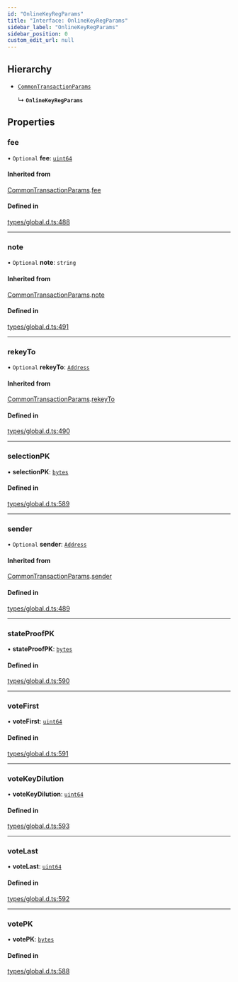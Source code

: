 ```yaml
---
id: "OnlineKeyRegParams"
title: "Interface: OnlineKeyRegParams"
sidebar_label: "OnlineKeyRegParams"
sidebar_position: 0
custom_edit_url: null
---
```


## Hierarchy

- [`CommonTransactionParams`](CommonTransactionParams.md)

  ↳ **`OnlineKeyRegParams`**

## Properties

### fee

• `Optional` **fee**: [`uint64`](../modules.md#uint64)

#### Inherited from

[CommonTransactionParams](CommonTransactionParams.md).[fee](CommonTransactionParams.md#fee)

#### Defined in

[types/global.d.ts:488](https://github.com/algorand-devrel/tealscript/blob/1f4f83a/types/global.d.ts#L488)

___

### note

• `Optional` **note**: `string`

#### Inherited from

[CommonTransactionParams](CommonTransactionParams.md).[note](CommonTransactionParams.md#note)

#### Defined in

[types/global.d.ts:491](https://github.com/algorand-devrel/tealscript/blob/1f4f83a/types/global.d.ts#L491)

___

### rekeyTo

• `Optional` **rekeyTo**: [`Address`](../classes/Address.md)

#### Inherited from

[CommonTransactionParams](CommonTransactionParams.md).[rekeyTo](CommonTransactionParams.md#rekeyto)

#### Defined in

[types/global.d.ts:490](https://github.com/algorand-devrel/tealscript/blob/1f4f83a/types/global.d.ts#L490)

___

### selectionPK

• **selectionPK**: [`bytes`](../modules.md#bytes)

#### Defined in

[types/global.d.ts:589](https://github.com/algorand-devrel/tealscript/blob/1f4f83a/types/global.d.ts#L589)

___

### sender

• `Optional` **sender**: [`Address`](../classes/Address.md)

#### Inherited from

[CommonTransactionParams](CommonTransactionParams.md).[sender](CommonTransactionParams.md#sender)

#### Defined in

[types/global.d.ts:489](https://github.com/algorand-devrel/tealscript/blob/1f4f83a/types/global.d.ts#L489)

___

### stateProofPK

• **stateProofPK**: [`bytes`](../modules.md#bytes)

#### Defined in

[types/global.d.ts:590](https://github.com/algorand-devrel/tealscript/blob/1f4f83a/types/global.d.ts#L590)

___

### voteFirst

• **voteFirst**: [`uint64`](../modules.md#uint64)

#### Defined in

[types/global.d.ts:591](https://github.com/algorand-devrel/tealscript/blob/1f4f83a/types/global.d.ts#L591)

___

### voteKeyDilution

• **voteKeyDilution**: [`uint64`](../modules.md#uint64)

#### Defined in

[types/global.d.ts:593](https://github.com/algorand-devrel/tealscript/blob/1f4f83a/types/global.d.ts#L593)

___

### voteLast

• **voteLast**: [`uint64`](../modules.md#uint64)

#### Defined in

[types/global.d.ts:592](https://github.com/algorand-devrel/tealscript/blob/1f4f83a/types/global.d.ts#L592)

___

### votePK

• **votePK**: [`bytes`](../modules.md#bytes)

#### Defined in

[types/global.d.ts:588](https://github.com/algorand-devrel/tealscript/blob/1f4f83a/types/global.d.ts#L588)
